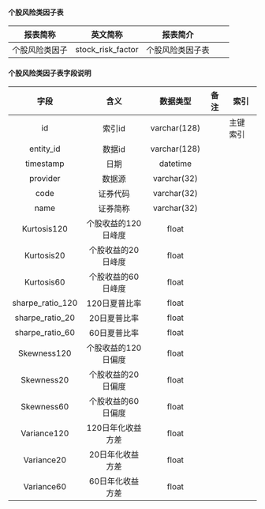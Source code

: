 #### 个股风险类因子表

|报表简称|英文简称|报表简介|| |
|-----------|--------|--------|-----|-----|
|个股风险类因子|stock_risk_factor|个股风险类因子表|||
#### 个股风险类因子表字段说明
|       字段       |        含义         |   数据类型   | 备注 | 索引     |
| :--------------: | :-----------------: | :----------: | ---- | -------- |
|        id        |       索引id        | varchar(128) |      | 主键索引 |
|    entity_id     |       数据id        | varchar(128) |      |          |
|    timestamp     |        日期         |   datetime   |      |          |
|     provider     |       数据源        | varchar(32)  |      |          |
|       code       |      证券代码       | varchar(32)  |      |          |
|       name       |      证券简称       | varchar(32)  |      |          |
|   Kurtosis120    | 个股收益的120日峰度 |    float     |      |          |
|    Kurtosis20    | 个股收益的20日峰度  |    float     |      |          |
|    Kurtosis60    | 个股收益的60日峰度  |    float     |      |          |
| sharpe_ratio_120 |    120日夏普比率    |    float     |      |          |
| sharpe_ratio_20  |    20日夏普比率     |    float     |      |          |
| sharpe_ratio_60  |    60日夏普比率     |    float     |      |          |
|   Skewness120    | 个股收益的120日偏度 |    float     |      |          |
|    Skewness20    | 个股收益的20日偏度  |    float     |      |          |
|    Skewness60    | 个股收益的60日偏度  |    float     |      |          |
|   Variance120    |  120日年化收益方差  |    float     |      |          |
|    Variance20    |  20日年化收益方差   |    float     |      |          |
|    Variance60    |  60日年化收益方差   |    float     |      |          |